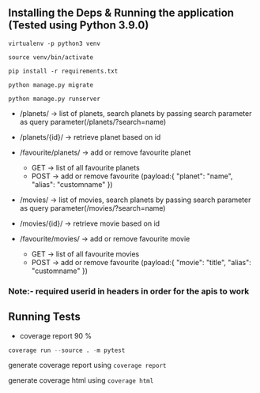 
## Installing the Deps & Running the application (Tested using Python 3.9.0)

```
virtualenv -p python3 venv

source venv/bin/activate

pip install -r requirements.txt

python manage.py migrate

python manage.py runserver
```


* /planets/ -> list of planets, search planets by passing search parameter as query parameter(/planets/?search=name)
* /planets/{id}/ -> retrieve planet based on id 
* /favourite/planets/ -> add or remove favourite planet 
    * GET -> list of all favourite planets
    * POST -> add or remove favourite (payload:{
            "planet": "name",
            "alias":  "customname"
        })

* /movies/ -> list of movies, search planets by passing search parameter as query parameter(/movies/?search=name)

* /movies/{id}/ -> retrieve movie based on id 
* /favourite/movies/ -> add or remove favourite movie 
    * GET -> list of all favourite movies
    * POST -> add or remove favourite (payload:{
            "movie": "title",
            "alias":  "customname"
        })


### Note:- required userid in headers in order for the apis to work

## Running Tests
* coverage report 90 %

```python
coverage run --source . -m pytest
```

generate coverage report using ```coverage report```

generate coverage html using ```coverage html```
